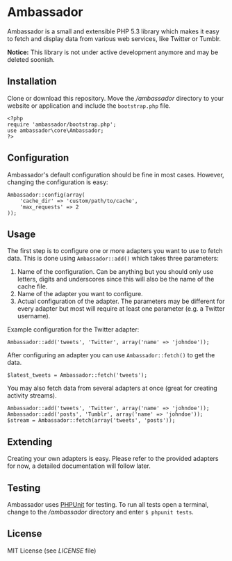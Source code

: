 Ambassador
==========

Ambassador is a small and extensible PHP 5.3 library which makes it easy to fetch and display data 
from various web services, like Twitter or Tumblr.

**Notice:** This library is not under active development anymore and may be deleted soonish.


Installation
------------

Clone or download this repository. Move the _/ambassador_ directory to your website or 
application and include the `bootstrap.php` file.

    <?php
    require 'ambassador/bootstrap.php';
    use ambassador\core\Ambassador;
    ?>


Configuration
-------------

Ambassador's default configuration should be fine in most cases. However, changing the
configuration is easy:

    Ambassador::config(array(
    	'cache_dir' => 'custom/path/to/cache',
    	'max_requests' => 2
    ));


Usage
-----

The first step is to configure one or more adapters you want to use to fetch data. This is
done using `Ambassador::add()` which takes three parameters:

1. Name of the configuration. Can be anything but you should only use letters, digits and
   underscores since this will also be the name of the cache file.
2. Name of the adapter you want to configure.
3. Actual configuration of the adapter. The parameters may be different for every adapter but 
   most will require at least one parameter (e.g. a Twitter username).

Example configuration for the Twitter adapter:

	Ambassador::add('tweets', 'Twitter', array('name' => 'johndoe'));

After configuring an adapter you can use `Ambassador::fetch()` to get the data.

	$latest_tweets = Ambassador::fetch('tweets');

You may also fetch data from several adapters at once (great for creating activity streams).

	Ambassador::add('tweets', 'Twitter', array('name' => 'johndoe'));
	Ambassador::add('posts', 'Tumblr', array('name' => 'johndoe'));
	$stream = Ambassador::fetch(array('tweets', 'posts'));


Extending
---------

Creating your own adapters is easy. Please refer to the provided adapters for now, a detailed
documentation will follow later.


Testing
-------

Ambassador uses [PHPUnit](https://github.com/sebastianbergmann/phpunit) for testing. To run 
all tests open a terminal, change to the _/ambassador_ directory and enter `$ phpunit tests`.


License
-------

MIT License (see _LICENSE_ file)
